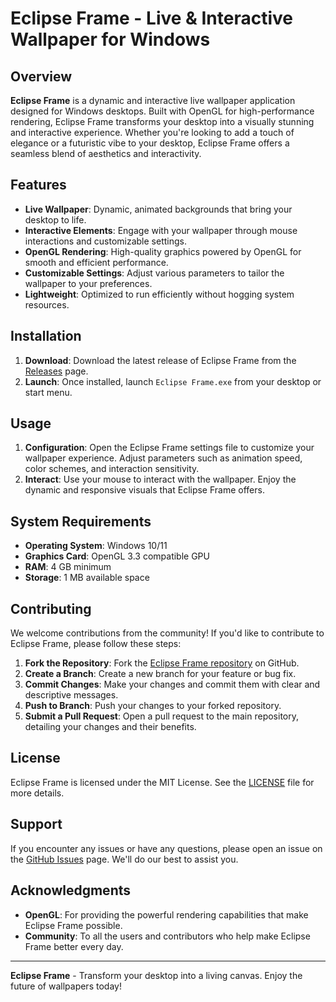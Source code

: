 # Eclipse Frame - Live & Interactive Wallpaper for Windows

## Overview

**Eclipse Frame** is a dynamic and interactive live wallpaper application designed for Windows desktops. Built with OpenGL for high-performance rendering, Eclipse Frame transforms your desktop into a visually stunning and interactive experience. Whether you're looking to add a touch of elegance or a futuristic vibe to your desktop, Eclipse Frame offers a seamless blend of aesthetics and interactivity.

## Features

- **Live Wallpaper**: Dynamic, animated backgrounds that bring your desktop to life.
- **Interactive Elements**: Engage with your wallpaper through mouse interactions and customizable settings.
- **OpenGL Rendering**: High-quality graphics powered by OpenGL for smooth and efficient performance.
- **Customizable Settings**: Adjust various parameters to tailor the wallpaper to your preferences.
- **Lightweight**: Optimized to run efficiently without hogging system resources.

## Installation

1. **Download**: Download the latest release of Eclipse Frame from the [Releases](https://github.com/erfan-ops/Eclipse-Frame/releases) page.
2. **Launch**: Once installed, launch ```Eclipse Frame.exe``` from your desktop or start menu.

## Usage

1. **Configuration**: Open the Eclipse Frame settings file to customize your wallpaper experience. Adjust parameters such as animation speed, color schemes, and interaction sensitivity.
2. **Interact**: Use your mouse to interact with the wallpaper. Enjoy the dynamic and responsive visuals that Eclipse Frame offers.

## System Requirements

- **Operating System**: Windows 10/11
- **Graphics Card**: OpenGL 3.3 compatible GPU
- **RAM**: 4 GB minimum
- **Storage**: 1 MB available space

## Contributing

We welcome contributions from the community! If you'd like to contribute to Eclipse Frame, please follow these steps:

1. **Fork the Repository**: Fork the [Eclipse Frame repository](https://github.com/erfan-ops/Eclipse-Frame) on GitHub.
2. **Create a Branch**: Create a new branch for your feature or bug fix.
3. **Commit Changes**: Make your changes and commit them with clear and descriptive messages.
4. **Push to Branch**: Push your changes to your forked repository.
5. **Submit a Pull Request**: Open a pull request to the main repository, detailing your changes and their benefits.

## License

Eclipse Frame is licensed under the MIT License. See the [LICENSE](LICENSE) file for more details.

## Support

If you encounter any issues or have any questions, please open an issue on the [GitHub Issues](https://github.com/erfan-ops/Eclipse-Frame/issues) page. We'll do our best to assist you.

## Acknowledgments

- **OpenGL**: For providing the powerful rendering capabilities that make Eclipse Frame possible.
- **Community**: To all the users and contributors who help make Eclipse Frame better every day.

---

**Eclipse Frame** - Transform your desktop into a living canvas. Enjoy the future of wallpapers today!